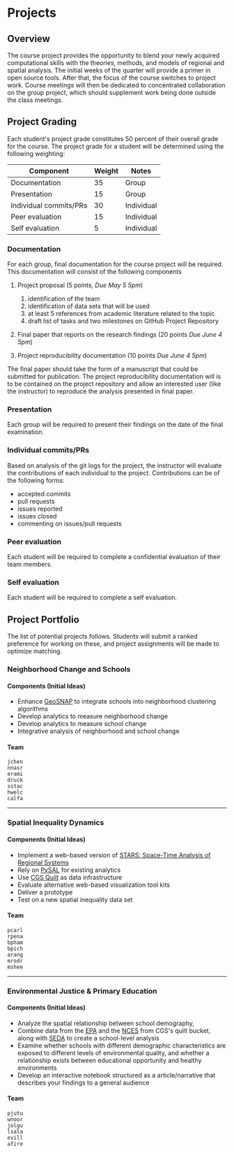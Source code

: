 # Projects 

## Overview
The course project provides the opportunity to blend your newly acquired
computational skills with the theories, methods, and models of regional and
spatial analysis. The initial weeks of the quarter will provide a primer in
open source tools. After that, the focus of the course switches to project
work. Course meetings will then be dedicated to concentrated collaboration on
the group project, which should supplement work being done outside the class
meetings.

## Project Grading

Each student's project grade constitutes 50 percent of their overall grade for the course. The project grade for a student will be determined using the following weighting:

| Component              | Weight | Notes      |
|------------------------|--------|------------|
| Documentation          |     35 | Group      |
| Presentation           |     15 | Group      |
| Individual commits/PRs |     30 | Individual |
| Peer evaluation        |     15 | Individual |
| Self evaluation        |      5 | Individual |


### Documentation

For each group, final documentation for the course project will be required. This documentation will consist of the following components
1. Project proposal (5 points,  *Due May 5 5pm*)

   1. identification of the team
   1. identification of data sets that will be used
   1. at least 5 references from academic literature related to the topic
   1. draft list of tasks and two milestones on GitHub Project Repository

4. Final paper that reports on the research findings (20 points *Due June 4 5pm*)
5. Project reproducibility documentation (10 points *Due June 4 5pm*)

The final paper should take the form of a manuscript that could be submitted
for publication. The project reproducibility documentation will is to be contained
on the project repository and allow an interested user (like the instructor) to
reproduce the analysis presented in final paper.


### Presentation

Each group will be required to present their findings on the date of the final examination.

   ### Individual commits/PRs

Based on analysis of the git logs for the project, the instructor will evaluate the contributions of each individual to the project. Contributions can be of the following forms:

- accepted commits
- pull requests 
- issues reported
- issues closed
- commenting on issues/pull requests


### Peer evaluation
Each student will be required to complete a confidential evaluation of their team members.

### Self evaluation
Each student will be required to complete a self evaluation.
## Project Portfolio ##

The list of potential projects follows. Students will submit a ranked
preference for working on these, and project assignments will be made to
optimize matching.

### Neighborhood Change and Schools ###

#### Components (Initial Ideas)

- Enhance [GeoSNAP](https://github.com/spatialucr/geosnap) to integrate schools into neighborhood clustering algorithms
- Develop analytics to measure neighborhood change
- Develop analytics to measure school change
- Integrative analysis of neighborhood and school change

#### Team
```
jchen  
nnasr  
erami
druck
sstac
hwelc
calfa
```


----
### Spatial Inequality Dynamics
#### Components (Initial Ideas)
- Implement a web-based version of [STARS: Space-Time Analysis of Regional
  Systems](https://github.com/sjsrey/stars)
- Rely on [PySAL](http://pysal.org/) for existing analytics
- Use [CGS Quilt](https://open.quiltdata.com/b/spatial-ucr) as data infrastructure
- Evaluate alternative web-based visualization tool kits
- Deliver a prototype
- Test on a new spatial inequality data set

#### Team
```
pcarl
rpena
bpham
bpich
arang
mrodr
mshee
```


----

### Environmental Justice & Primary Education ###
#### Components (Initial Ideas)
- Analyze the spatial relationship between school demography, 
- Combine data from the [EPA](https://open.quiltdata.com/b/spatial-ucr/tree/epa/ejscreen/) and the [NCES](https://open.quiltdata.com/b/spatial-ucr/tree/nces/schools/) from CGS's quilt bucket, along with [SEDA](https://edopportunity.org/) to create a school-level analysis
- Examine whether schools with different demographic characteristics are exposed to different levels of environmental quality, and whether a relationship exists between educational opportunity and healthy environments
- Develop an interactive notebook structured as a article/narrative that describes your findings to a general audience

#### Team
```
pjutu
wnoor
jolgu
lsala
evill
afire
```
